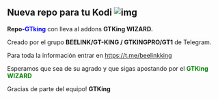 ## Nueva repo para tu Kodi                                                                                                    ![img](https://i.imgur.com/c7MQyVN.png)

**Repo**<span style="color:blue">**-GTking**</span> con lleva al addons **GTKing WIZARD.**

Creado por el grupo **BEELINK/GT-KING / GTKINGPRO/GT1** de Telegram. 

Para toda la información entrar en https://t.me/beelinkking

Esperamos que sea de su agrado y que sigas apostando por el <span style="color:green">**GTKing WIZARD**</span>

Gracias de parte del equipo! **GTKing**

